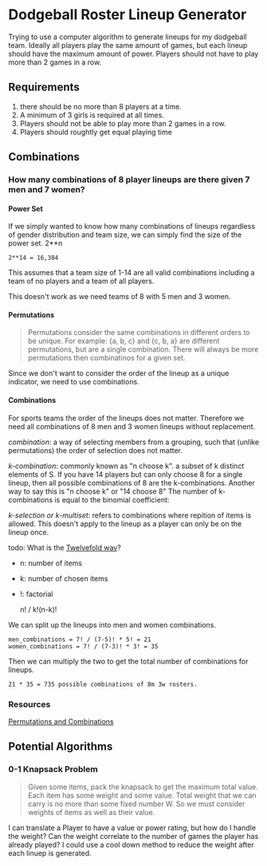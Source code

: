 Dodgeball Roster Lineup Generator
=================================

Trying to use a computer algorithm to generate lineups for my dodgeball team. 
Ideally all players play the same amount of games, but each lineup should have
the maximum amount of power. Players should not have to play more than 2 games in a row.

Requirements
------------

1. there should be no more than 8 players at a time.
2. A minimum of 3 girls is required at all times.
3. Players should not be able to play more than 2 games in a row.
4. Players should roughtly get equal playing time

Combinations
--------------------

### How many combinations of 8 player lineups are there given 7 men and 7 women?

#### Power Set

If we simply wanted to know how many combinations of lineups regardless of gender distribution and team size, we can simply find the size of the power set. 2**n

	2**14 = 16,384

This assumes that a team size of 1-14 are all valid combinations including a team of no players and a team of all players.

This doesn't work as we need teams of 8 with 5 men and 3 women.

#### Permutations

> Permutations consider the same combinations in different orders to be unique. For example: {a, b, c} and {c, b, a} are different permutations, but are a single combination.
> There will always be more permutations then combinatinos for a given set.

Since we don't want to consider the order of the lineup as a unique indicator, we need to use combinations.

#### Combinations

For sports teams the order of the lineups does not matter. Therefore we need all combinations of 8 men and 3 women lineups without replacement.

_combination_: a way of selecting members from a grouping, such that (unlike permutations) the order of selection does not matter.

_k-combination_: commonly known as "n choose k". a subset of k distinct elements of S. If you have 14 players but can only choose 8 for a single lineup, then all possible combinations of 8 are the k-combinations. Another way to say this is "n choose k" or "14 choose 8" The number of k-combinations is equal to the binomial coefficient:

_k-selection or k-multiset_: refers to combinations where repition of items is allowed. This doesn't apply to the lineup as a player can only be on the lineup once.

todo: What is the [Twelvefold way](http://en.wikipedia.org/wiki/Twelvefold_way)?

- n: number of items
- k: number of chosen items
- !: factorial

	n! / k!(n-k)!

We can split up the lineups into men and women combinations.

	men_combinations = 7! / (7-5)! * 5! = 21
	women_combinations = 7! / (7-3)! * 3! = 35

Then we can multiply the two to get the total number of combinations for lineups.

	21 * 35 = 735 possible combinations of 8m 3w rosters.

### Resources

[Permutations and Combinations](http://ltcconline.net/greenl/courses/102/Probability/permutations_and_combinations.htm)

Potential Algorithms
--------------------

### 0-1 Knapsack Problem

> Given some items, pack the knapsack to get the maximum total value. Each item has some weight and some value. Total weight that we can carry is no more than some fixed number W. So we must consider weights of items as well as their value.

I can translate a Player to have a value or power rating, but how do I handle the weight? Can the weight correlate to the number of games the player has already played? I could use a cool down method to reduce the weight after each linuep is generated.